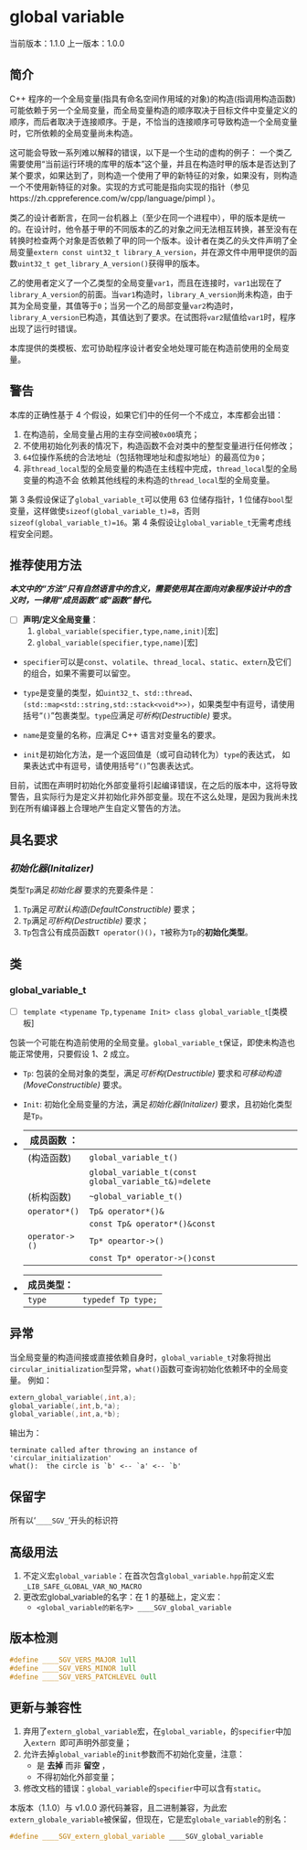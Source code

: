 <!--Copyright 2021 (C) 张子辰
Copying and distribution of this file, with or without modification,
are permitted in any medium without royalty provided the copyright 
notice and this notice are preserved. This file is offered as-is, 
without any warranty.-->

# global variable

当前版本：1.1.0		上一版本：1.0.0

## 简介
C++ 程序的一个全局变量(指具有命名空间作用域的对象)的构造(指调用构造函数)可能依赖于另一个全局变量，而全局变量构造的顺序取决于目标文件中变量定义的顺序，而后者取决于连接顺序。于是，不恰当的连接顺序可导致构造一个全局变量时，它所依赖的全局变量尚未构造。

这可能会导致一系列难以解释的错误，以下是一个生动的虚构的例子：
一个类乙需要使用“当前运行环境的库甲的版本”这个量，并且在构造时甲的版本是否达到了某个要求，如果达到了，则构造一个使用了甲的新特征的对象，如果没有，则构造一个不使用新特征的对象。实现的方式可能是指向实现的指针（参见https://zh.cppreference.com/w/cpp/language/pimpl ）。

类乙的设计者断言，在同一台机器上（至少在同一个进程中），甲的版本是统一的。在设计时，他令基于甲的不同版本的乙的对象之间无法相互转换，甚至没有在转换时检查两个对象是否依赖了甲的同一个版本。设计者在类乙的头文件声明了全局变量`extern const uint32_t library_A_version`，并在源文件中用甲提供的函数`uint32_t get_library_A_version()`获得甲的版本。

乙的使用者定义了一个乙类型的全局变量`var1`，而且在连接时，`var1`出现在了`library_A_version`的前面。当`var1`构造时，`library_A_version`尚未构造，由于其为全局变量，其值等于`0`；当另一个乙的局部变量`var2`构造时，`library_A_version`已构造，其值达到了要求。在试图将`var2`赋值给`var1`时，程序出现了运行时错误。

本库提供的类模板、宏可协助程序设计者安全地处理可能在构造前使用的全局变量。

## 警告
本库的正确性基于 4 个假设，如果它们中的任何一个不成立，本库都会出错：

1. 在构造前，全局变量占用的主存空间被`0x00`填充；
2. 不使用初始化列表的情况下，构造函数不会对类中的整型变量进行任何修改；
3. `64`位操作系统的合法地址（包括物理地址和虚拟地址）的最高位为`0`；
4. 非`thread_local`型的全局变量的构造在主线程中完成，`thread_local`型的全局变量的构造不会	依赖其他线程的未构造的`thread_local`型的全局变量。

第 3 条假设保证了`global_variable_t`可以使用 63 位储存指针，1 位储存`bool`型变量，这样做使`sizeof(global_variable_t)=8`，否则`sizeof(global_variable_t)=16`。第 4 条假设让`global_variable_t`无需考虑线程安全问题。

## 推荐使用方法
***本文中的“方法”只有自然语言中的含义，需要使用其在面向对象程序设计中的含义时，一律用“成员函数”或“函数”替代。***

- [ ] **声明/定义全局变量**：
  1. `global_variable(specifier,type,name,init)`[宏]
  2. `global_variable(specifier,type,name)`[宏]
  
- `specifier`可以是`const`、`volatile`、`thread_local`、`static`、`extern`及它们的组合，如果不需要可以留空。

- `type`是变量的类型，如`uint32_t`、`std::thread`、`(std::map<std::string,std::stack<void*>>)`，如果类型中有逗号，请使用括号“`()`”包裹类型。`type`应满足*可析构(Destructible)* 要求。

- `name`是变量的名称，应满足 C++ 语言对变量名的要求。

- `init`是初始化方法，是一个返回值是（或可自动转化为）`type`的表达式， 如果表达式中有逗号，请使用括号“`()`”包裹表达式。

目前，试图在声明时初始化外部变量将引起编译错误，在之后的版本中，这将导致警告，且实际行为是定义并初始化非外部变量。现在不这么处理，是因为我尚未找到在所有编译器上合理地产生自定义警告的方法。

## 具名要求
### *初始化器(Initalizer)* 
类型`Tp`满足*初始化器* 要求的充要条件是：

1. `Tp`满足*可默认构造(DefaultConstructible)* 要求；
2. `Tp`满足*可析构(Destructible)* 要求；
3. `Tp`包含公有成员函数`T operator()()`，`T`被称为`Tp`的**初始化类型**。

## 类
### global_variable_t
- [ ] `template <typename Tp,typename Init> class global_variable_t`[类模板]

包装一个可能在构造前使用的全局变量。`global_variable_t`保证，即使未构造也能正常使用，只要假设 1、2 成立。

- `Tp`: 包装的全局对象的类型，满足*可析构(Destructible)* 要求和*可移动构造
	(MoveConstructible)* 要求。
	
- `Init`: 初始化全局变量的方法，满足*初始化器(Initalizer)* 要求，且初始化类型是`Tp`。

- | 成员函数 ：|   |
	| ---- | ---- |
	| (构造函数) | `global_variable_t()`                                |
	|            | `global_variable_t(const global_variable_t&)=delete` |
	| (析构函数) | `~global_variable_t()`                               |
	|`operator*()`|`Tp& operator*()&`|
	|   |`const Tp& operator*()&const`|
	|`operator->()`|`Tp* opeartor->()`|
	|   |`const Tp* operator->()const`|
	
- |成员类型：|   |
	| ---- | ---- |
	| `type` | `typedef Tp type;` |

## 异常
当全局变量的构造间接或直接依赖自身时，`global_variable_t`对象将抛出`circular_initialization`型异常，`what()`函数可查询初始化依赖环中的全局变量。
例如：

```cpp
extern_global_variable(,int,a);
global_variable(,int,b,*a);
global_variable(,int,a,*b);
```
输出为：
```
terminate called after throwing an instance of 'circular_initialization'
what():  the circle is `b' <-- `a' <-- `b'
```

## 保留字
所有以‘`____SGV_`’开头的标识符

## 高级用法

1. 不定义宏`global_variable`：在首次包含`global_variable.hpp`前定义宏`_LIB_SAFE_GLOBAL_VAR_NO_MACRO`
2. 更改宏global_variable的名字：在 1 的基础上，定义宏：
      -  `<global_variable的新名字> ____SGV_global_variable`

## 版本检测

```cpp
#define ____SGV_VERS_MAJOR 1ull
#define ____SGV_VERS_MINOR 1ull
#define ____SGV_VERS_PATCHLEVEL 0ull
```

## 更新与兼容性

1. 弃用了`extern_global_variable`宏，在`global_variable`，的`specifier`中加入`extern `即可声明外部变量；
2. 允许去掉`global_variable`的`init`参数而不初始化变量，注意：
   - 是 **去掉** 而非 **留空** ，
   - 不得初始化外部变量；
3. 修改文档的错误：`global_variable`的`specifier`中可以含有`static`。

本版本（1.1.0）与 v1.0.0 源代码兼容，且二进制兼容，为此宏`extern_globale_variable`被保留，但现在，它是宏`globale_variable`的别名：

```cpp
#define ____SGV_extern_global_variable ____SGV_global_variable
```


